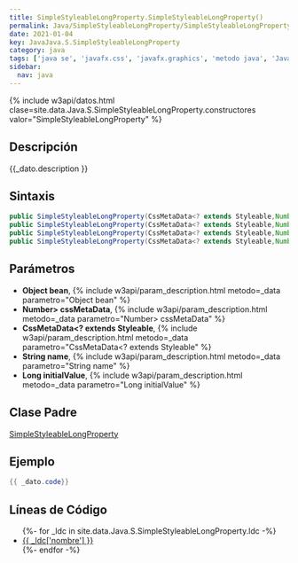 ```yaml
---
title: SimpleStyleableLongProperty.SimpleStyleableLongProperty()
permalink: Java/SimpleStyleableLongProperty/SimpleStyleableLongProperty
date: 2021-01-04
key: JavaJava.S.SimpleStyleableLongProperty
category: java
tags: ['java se', 'javafx.css', 'javafx.graphics', 'metodo java', 'JavaFX 8.0']
sidebar: 
  nav: java
---
```


{% include w3api/datos.html clase=site.data.Java.S.SimpleStyleableLongProperty.constructores valor="SimpleStyleableLongProperty" %}

## Descripción
{{_dato.description }}

## Sintaxis
~~~java
public SimpleStyleableLongProperty(CssMetaData<? extends Styleable,Number> cssMetaData)
public SimpleStyleableLongProperty(CssMetaData<? extends Styleable,Number> cssMetaData, Long initialValue)
public SimpleStyleableLongProperty(CssMetaData<? extends Styleable,Number> cssMetaData, Object bean, String name)
public SimpleStyleableLongProperty(CssMetaData<? extends Styleable,Number> cssMetaData, Object bean, String name, Long initialValue)
~~~

## Parámetros
* **Object bean**,  {% include w3api/param_description.html metodo=_data parametro="Object bean" %}
* **Number&gt; cssMetaData**,  {% include w3api/param_description.html metodo=_data parametro="Number> cssMetaData" %}
* **CssMetaData&lt;? extends Styleable**,  {% include w3api/param_description.html metodo=_data parametro="CssMetaData<? extends Styleable" %}
* **String name**,  {% include w3api/param_description.html metodo=_data parametro="String name" %}
* **Long initialValue**,  {% include w3api/param_description.html metodo=_data parametro="Long initialValue" %}

## Clase Padre
[SimpleStyleableLongProperty](/Java/SimpleStyleableLongProperty/)

## Ejemplo
~~~java
{{ _dato.code}}
~~~

## Líneas de Código
<ul>
{%- for _ldc in site.data.Java.S.SimpleStyleableLongProperty.ldc -%}
   <li>
       <a href="{{_ldc['url'] }}">{{ _ldc['nombre'] }}</a>
   </li>
{%- endfor -%}
</ul>
